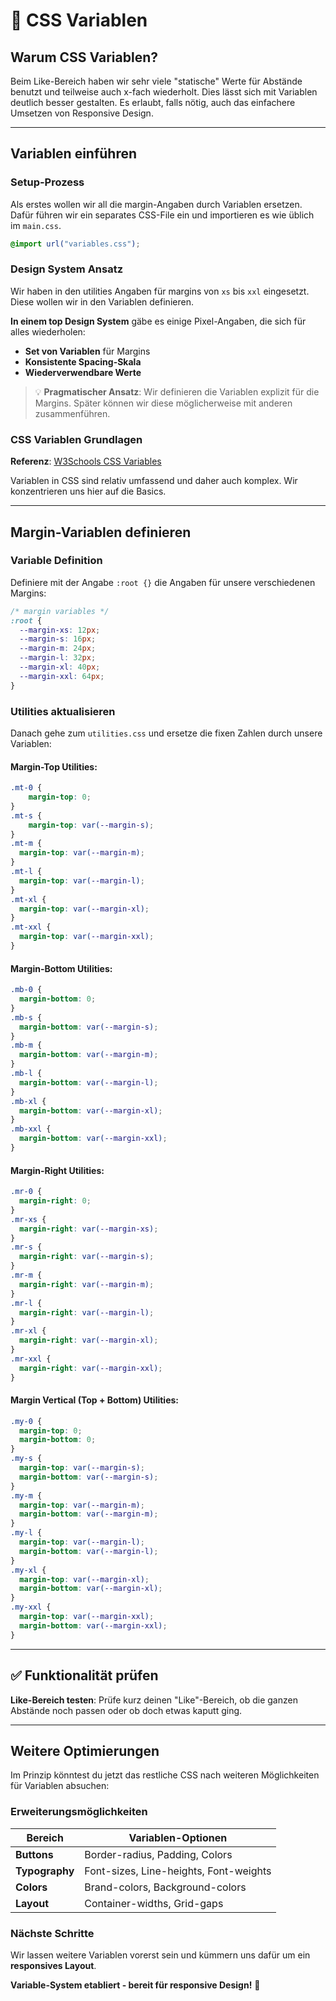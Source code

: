 # 🎯 CSS Variablen

## Warum CSS Variablen?

Beim Like-Bereich haben wir sehr viele "statische" Werte für Abstände benutzt und teilweise auch x-fach wiederholt. Dies lässt sich mit Variablen deutlich besser gestalten. Es erlaubt, falls nötig, auch das einfachere Umsetzen von Responsive Design.

---

## Variablen einführen

### Setup-Prozess

Als erstes wollen wir all die margin-Angaben durch Variablen ersetzen. Dafür führen wir ein separates CSS-File ein und importieren es wie üblich im `main.css`.

```css
@import url("variables.css");
```

### Design System Ansatz

Wir haben in den utilities Angaben für margins von `xs` bis `xxl` eingesetzt. Diese wollen wir in den Variablen definieren. 

**In einem top Design System** gäbe es einige Pixel-Angaben, die sich für alles wiederholen:
- **Set von Variablen** für Margins
- **Konsistente Spacing-Skala** 
- **Wiederverwendbare Werte**

> 💡 **Pragmatischer Ansatz**: Wir definieren die Variablen explizit für die Margins. Später können wir diese möglicherweise mit anderen zusammenführen.

### CSS Variablen Grundlagen

**Referenz**: [W3Schools CSS Variables](https://www.w3schools.com/css/css3_variables.asp)

Variablen in CSS sind relativ umfassend und daher auch komplex. Wir konzentrieren uns hier auf die Basics.

---

##  Margin-Variablen definieren

### Variable Definition

Definiere mit der Angabe `:root {}` die Angaben für unsere verschiedenen Margins:

```css
/* margin variables */
:root {
  --margin-xs: 12px;
  --margin-s: 16px;
  --margin-m: 24px;
  --margin-l: 32px;
  --margin-xl: 40px;
  --margin-xxl: 64px;
}
```

### Utilities aktualisieren

Danach gehe zum `utilities.css` und ersetze die fixen Zahlen durch unsere Variablen:

#### **Margin-Top Utilities:**

```css
.mt-0 {
    margin-top: 0;
}
.mt-s {
    margin-top: var(--margin-s);
}
.mt-m {
  margin-top: var(--margin-m);
}
.mt-l {
  margin-top: var(--margin-l);
}
.mt-xl {
  margin-top: var(--margin-xl);
}
.mt-xxl {
  margin-top: var(--margin-xxl);
}
```

#### **Margin-Bottom Utilities:**

```css
.mb-0 {
  margin-bottom: 0;
}
.mb-s {
  margin-bottom: var(--margin-s);
}
.mb-m {
  margin-bottom: var(--margin-m);
}
.mb-l {
  margin-bottom: var(--margin-l);
}
.mb-xl {
  margin-bottom: var(--margin-xl);
}
.mb-xxl {
  margin-bottom: var(--margin-xxl);
}
```

#### **Margin-Right Utilities:**

```css
.mr-0 {
  margin-right: 0;
}
.mr-xs {
  margin-right: var(--margin-xs);
}
.mr-s {
  margin-right: var(--margin-s);
}
.mr-m {
  margin-right: var(--margin-m);
}
.mr-l {
  margin-right: var(--margin-l);
}
.mr-xl {
  margin-right: var(--margin-xl);
}
.mr-xxl {
  margin-right: var(--margin-xxl);
}
```

#### **Margin Vertical (Top + Bottom) Utilities:**

```css
.my-0 {
  margin-top: 0;
  margin-bottom: 0;
}
.my-s {
  margin-top: var(--margin-s);
  margin-bottom: var(--margin-s);
}
.my-m {
  margin-top: var(--margin-m);
  margin-bottom: var(--margin-m);
}
.my-l {
  margin-top: var(--margin-l);
  margin-bottom: var(--margin-l);
}
.my-xl {
  margin-top: var(--margin-xl);
  margin-bottom: var(--margin-xl);
}
.my-xxl {
  margin-top: var(--margin-xxl);
  margin-bottom: var(--margin-xxl);
}
```

---

## ✅ Funktionalität prüfen

**Like-Bereich testen**: Prüfe kurz deinen "Like"-Bereich, ob die ganzen Abstände noch passen oder ob doch etwas kaputt ging.

---

## Weitere Optimierungen

Im Prinzip könntest du jetzt das restliche CSS nach weiteren Möglichkeiten für Variablen absuchen:

### Erweiterungsmöglichkeiten

| Bereich | Variablen-Optionen |
|---------|-------------------|
| **Buttons** | Border-radius, Padding, Colors |
| **Typography** | Font-sizes, Line-heights, Font-weights |
| **Colors** | Brand-colors, Background-colors |
| **Layout** | Container-widths, Grid-gaps |

### Nächste Schritte

Wir lassen weitere Variablen vorerst sein und kümmern uns dafür um ein **responsives Layout**.

**Variable-System etabliert - bereit für responsive Design!** 🎉
